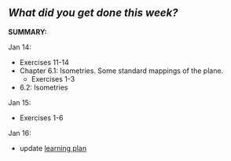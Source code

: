 **_What did you get done this week?_**
  -
**SUMMARY:**

Jan 14: 
  - Exercises 11-14
  - Chapter 6.1: Isometries. Some standard mappings of the plane. 
      - Exercises 1-3
  - 6.2: Isometries

Jan 15:
  - Exercises 1-6

Jan 16: 
  - update [learning plan](https://github.com/mmxvll/documented-progress/blob/main/weekly-reports/03-week-2024-12-24/learning-plan.md)
